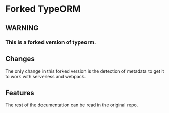 # Forked TypeORM

## WARNING

### This is a forked version of typeorm.

## Changes

The only change in this forked version is the detection of metadata to get it to work with serverless and webpack.

## Features

The rest of the documentation can be read in the original repo.
